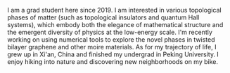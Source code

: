 I am a grad student here since 2019. I am interested in various topological phases of matter (such as topological insulators and quantum Hall systems), which embody both the elegance of mathematical structure and the emergent diversity of physics at the low-energy scale. I'm recently working on using numerical tools to explore the novel phases in twisted bilayer graphene and other moire materials. As for my trajectory of life, I grew up in Xi'an, China and finished my undergrad in Peking University. I enjoy hiking into nature and discovering new neighborhoods on my bike.

